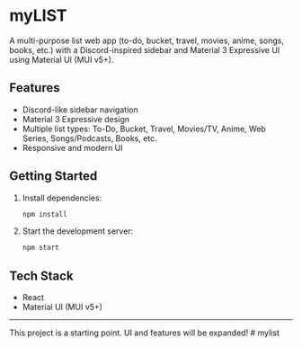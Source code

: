 # myLIST

A multi-purpose list web app (to-do, bucket, travel, movies, anime, songs, books, etc.) with a Discord-inspired sidebar and Material 3 Expressive UI using Material UI (MUI v5+).

## Features
- Discord-like sidebar navigation
- Material 3 Expressive design
- Multiple list types: To-Do, Bucket, Travel, Movies/TV, Anime, Web Series, Songs/Podcasts, Books, etc.
- Responsive and modern UI

## Getting Started

1. Install dependencies:
   ```sh
   npm install
   ```
2. Start the development server:
   ```sh
   npm start
   ```

## Tech Stack
- React
- Material UI (MUI v5+)

---

This project is a starting point. UI and features will be expanded!
#   m y l i s t  
 